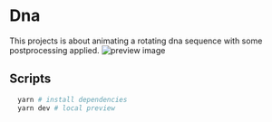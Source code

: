 # Dna

This projects is about animating a rotating dna sequence with some postprocessing applied.
![preview image](https://i.imgur.com/IIu2qAc.png)

## Scripts

```bash
  yarn # install dependencies
  yarn dev # local preview
```
